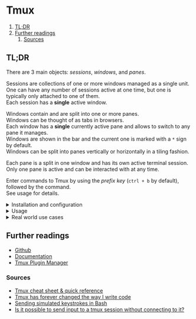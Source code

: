 # Tmux

1. [TL;DR](#tldr)
1. [Further readings](#further-readings)
   1. [Sources](#sources)

## TL;DR

There are 3 main objects: _sessions_, _windows_, and _panes_.

Sessions are collections of one or more windows managed as a single unit.<br/>
One can have any number of sessions active at one time, but one is typically only attached to one of them.<br/>
Each session has a **single** active window.

Windows contain and are split into one or more panes.<br/>
Windows can be thought of as tabs in browsers.<br/>
Each window has a **single** currently active pane and allows to switch to any pane it manages.<br/>
Windows are shown in the bar and the current one is marked with a `*` sign by default.<br/>
Windows can be split into panes vertically or horizontally in a tiling fashion.

Each pane is a split in one window and has its own active terminal session.<br/>
Only one pane is active and can be interacted with at any time.

Enter commands to Tmux by using the _prefix key_ (`ctrl + b` by default), followed by the command.<br/>
See usage for details.

<details>
  <summary>Installation and configuration</summary>

```sh
brew install 'tmux'
```

The configuration file is `$HOME/.tmux.conf` or `$XDG_CONFIG_HOME/tmux/tmux.conf`.

```conf
set -g default-terminal "screen-256color"   # set the default terminal mode to 256 colors
set -g history-limit 100000                 # set the scrollback size
set -g mouse on                             # enable mouse control (clickable windows, panes, resizable panes)
set -g xterm-keys on                        # pass xterm keys through

setw -g automatic-rename on   # rename the window to reflect the current program
set -g renumber-windows on    # renumber all windows when a window is closed
```

</details>
<details>
  <summary>Usage</summary>

```sh
# Reload settings.
tmux source '/path/to/config.file'

# Start sessions if none is attached.
tmux

# Create new named sessions.
tmux new -s 'session-name'

# List active sessions.
tmux list-session
tmux ls

# Attach to the most recent session.
tmux attach
tmux a

# Attach to specific sessions.
tmux attach -t named-session
```

| Key combination                   | Effect                                                     |
| --------------------------------- | ---------------------------------------------------------- |
| `ctrl + b`                        | actuate                                                    |
| `ctrl + b`, then `d`              | detach from the current session                            |
| `ctrl + b`, then `s`              | list active sessions                                       |
| `ctrl + b`, then `w`              | list active sessions with preview window                   |
| `ctrl + b`, then `c`              | create a **new** window                                    |
| `ctrl + b`, then `n`              | pass to the **next** window                                |
| `ctrl + b`, then `p`              | pass to the **previous** window                            |
| `ctrl + b`, then `0` to `9`       | pass to the window identified by that number               |
| `ctrl + b`, then `"`              | split the current window with a **horizontal** line        |
| `ctrl + b`, then `%`              | split the current window with a **vertical** line          |
| `ctrl + b`, then arrow key        | switch to the pane pointed to by the arrow key's direction |
| `ctrl + b`, then `{`              | switch to the pane left to the current one                 |
| `ctrl + b`, then `}`              | switch to the pane right to the current one                |
| `ctrl + b`, then `q`, then number | switch to the pane identified by the number                |
| `ctrl + b`, then `z`              | toggle full screen for the current pane                    |
| `ctrl + b`, then `!`              | turn the current pane into a window                        |
| `ctrl + b`, then `x`              | close the current pane                                     |

</details>
<details>
  <summary>Real world use cases</summary>

```sh
# Dedicate sessions to commands.
# Attaches to the session if it already exists, or creates it otherwise.
# Closes the session once the command finishes.
tmux new-session -As 'gitlab-upgrade' "dnf update 'gitlab-ee'"

# Operate on a background session from another one.
tmux new-session -d -S 'session-name'
tmux send-keys -t 'session-name': "command" "Enter"
tmux capture-pane -t 'session-name': -S - -E - -p | cat -n
tmux kill-session -t 'session-name'
```

</details>

## Further readings

- [Github]
- [Documentation]
- [Tmux Plugin Manager]

### Sources

- [Tmux cheat sheet & quick reference]
- [Tmux has forever changed the way I write code]
- [Sending simulated keystrokes in Bash]
- [Is it possible to send input to a tmux session without connecting to it?]

<!--
  Reference
  ═╬═Time══
  -->

<!-- In-article sections -->
<!-- Knowledge base -->
<!-- Files -->
<!-- Upstream -->
[documentation]: https://github.com/tmux/tmux/wiki/
[github]: https://github.com/tmux/tmux
[tmux plugin manager]: https://github.com/tmux-plugins/tpm

<!-- Others -->
[is it possible to send input to a tmux session without connecting to it?]: https://unix.stackexchange.com/questions/409861/is-it-possible-to-send-input-to-a-tmux-session-without-connecting-to-it#409863
[sending simulated keystrokes in bash]: https://superuser.com/questions/585398/sending-simulated-keystrokes-in-bash#1606615
[tmux cheat sheet & quick reference]: https://tmuxcheatsheet.com/
[tmux has forever changed the way i write code]: https://www.youtube.com/watch?v=DzNmUNvnB04
